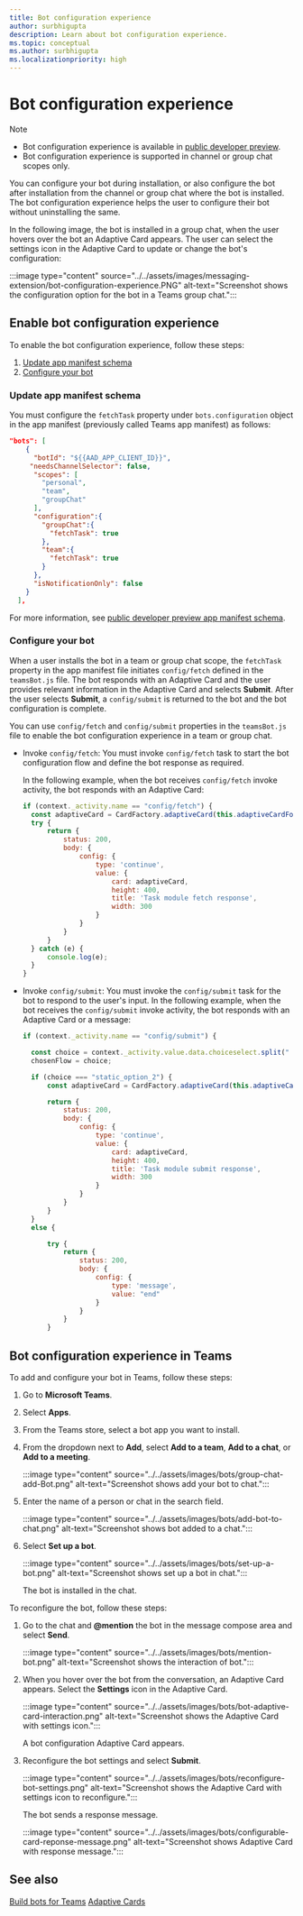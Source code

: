 ```yaml
---
title: Bot configuration experience
author: surbhigupta
description: Learn about bot configuration experience.
ms.topic: conceptual
ms.author: surbhigupta
ms.localizationpriority: high
---
```


# Bot configuration experience

> [!NOTE]
>
> * Bot configuration experience is available in [public developer preview](../../resources/dev-preview/developer-preview-intro.md).
> * Bot configuration experience is supported in channel or group chat scopes only.

You can configure your bot during installation, or also configure the bot after installation from the channel or group chat where the bot is installed. The bot configuration experience helps the user to configure their bot without uninstalling the same.

In the following image, the bot is installed in a group chat, when the user hovers over the bot an Adaptive Card appears. The user can select the settings icon in the Adaptive Card to update or change the bot's configuration:

:::image type="content" source="../../assets/images/messaging-extension/bot-configuration-experience.PNG" alt-text="Screenshot shows the configuration option for the bot in a Teams group chat.":::

## Enable bot configuration experience

To enable the bot configuration experience, follow these steps:

1. [Update app manifest schema](#update-app-manifest-schema)
1. [Configure your bot](#configure-your-bot)

### Update app manifest schema

You must configure the `fetchTask` property under `bots.configuration` object in the app manifest (previously called Teams app manifest) as follows:

```json
"bots": [
    {
      "botId": "${{AAD_APP_CLIENT_ID}}",
     "needsChannelSelector": false,
      "scopes": [
        "personal",
        "team",
        "groupChat"
      ],
      "configuration":{
        "groupChat":{
          "fetchTask": true
        },
        "team":{
          "fetchTask": true
        }
      },
      "isNotificationOnly": false
    }
  ],
```

For more information, see [public developer preview app manifest schema](../../resources/schema/manifest-schema-dev-preview.md#botsconfiguration).

### Configure your bot

When a user installs the bot in a team or group chat scope, the `fetchTask` property in the app manifest file initiates `config/fetch` defined in the `teamsBot.js` file. The bot responds with an Adaptive Card and the user provides relevant information in the Adaptive Card and selects **Submit**. After the user selects **Submit**, a `config/submit` is returned to the bot and the bot configuration is complete.

You can use `config/fetch` and `config/submit` properties in the `teamsBot.js` file to enable the bot configuration experience in a team or group chat.

* Invoke `config/fetch`: You must invoke `config/fetch` task to start the bot configuration flow and define the bot response as required.

  In the following example, when the bot receives `config/fetch` invoke activity, the bot responds with an Adaptive Card:

    ```javascript
    if (context._activity.name == "config/fetch") {
      const adaptiveCard = CardFactory.adaptiveCard(this.adaptiveCardForDynamicSearch());
      try {
          return {
              status: 200,
              body: {
                  config: {
                      type: 'continue',
                      value: {
                          card: adaptiveCard,
                          height: 400,
                          title: 'Task module fetch response',
                          width: 300
                      }
                  }
              }
          }
      } catch (e) {
          console.log(e);
      }
    }
    ```

* Invoke `config/submit`: You must invoke the `config/submit` task for the bot to respond to the user's input.
  In the following example, when the bot receives the `config/submit` invoke activity, the bot responds with an Adaptive Card or a message:

    ```javascript
    if (context._activity.name == "config/submit") {
    
      const choice = context._activity.value.data.choiceselect.split(" ")[0];
      chosenFlow = choice;
    
      if (choice === "static_option_2") {
          const adaptiveCard = CardFactory.adaptiveCard(this.adaptiveCardForStaticSearch());
    
          return {
              status: 200,
              body: {
                  config: {
                      type: 'continue',
                      value: {
                          card: adaptiveCard,
                          height: 400,
                          title: 'Task module submit response',
                          width: 300
                      }
                  }
              }
          }
      }
      else {
    
          try {
              return {
                  status: 200,
                  body: {
                      config: {
                          type: 'message',
                          value: "end"
                      }
                  }
              }
          }
    ```

## Bot configuration experience in Teams

To add and configure your bot in Teams, follow these steps:

1. Go to **Microsoft Teams**.

1. Select **Apps**.

1. From the Teams store, select a bot app you want to install.

1. From the dropdown next to **Add**, select **Add to a team**, **Add to a chat**, or **Add to a meeting**.

   :::image type="content" source="../../assets/images/bots/group-chat-add-Bot.png" alt-text="Screenshot shows add your bot to chat.":::

1. Enter the name of a person or chat in the search field.

   :::image type="content" source="../../assets/images/bots/add-bot-to-chat.png" alt-text="Screenshot shows bot added to a chat.":::

1. Select **Set up a bot**.

   :::image type="content" source="../../assets/images/bots/set-up-a-bot.png" alt-text="Screenshot shows set up a bot in chat.":::

   The bot is installed in the chat.

To reconfigure the bot, follow these steps:

1. Go to the chat and **@mention** the bot in the message compose area and select **Send**.

   :::image type="content" source="../../assets/images/bots/mention-bot.png" alt-text="Screenshot shows the interaction of bot.":::

1. When you hover over the bot from the conversation, an Adaptive Card appears. Select the **Settings** icon in the Adaptive Card.

   :::image type="content" source="../../assets/images/bots/bot-adaptive-card-interaction.png" alt-text="Screenshot shows the Adaptive Card with settings icon.":::

   A bot configuration Adaptive Card appears.

1. Reconfigure the bot settings and select **Submit**.

   :::image type="content" source="../../assets/images/bots/reconfigure-bot-settings.png" alt-text="Screenshot shows the Adaptive Card with settings icon to reconfigure.":::

   The bot sends a response message.

   :::image type="content" source="../../assets/images/bots/configurable-card-reponse-message.png" alt-text="Screenshot shows Adaptive Card with response message.":::

## See also

[Build bots for Teams](../what-are-bots.md)
[Adaptive Cards](../../task-modules-and-cards/what-are-cards.md#adaptive-cards)
